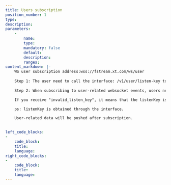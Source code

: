 ```yaml
---
title: Users subscription
position_number: 1
type:
description:
parameters:
    -
        name:
        type:
        mandatory: false
        default:
        description:
        ranges:
content_markdown: |-
    WS user subscription address:wss://fstream.xt.com/ws/user
    
    Step 1: The user need to call the interface: /v1/user/listen-key to get the listenKey.
    
    Step 2: When subscribing to user-related websocket events, users need to send: {"req":"sub_user", "listenKey":"listenKey obtained in the previous step"}

    If you receive "invalid_listen_key", it means that the listenKey is expired or invalid, and you need to re-request to obtain the listenKey.

    ps: listenKey is obtained through the interface.

    User-related data will be pushed after subscription.
    

left_code_blocks:
-
    code_block:
    title:
    language:
right_code_blocks:
-
    code_block:
    title:
    language:
---
```

